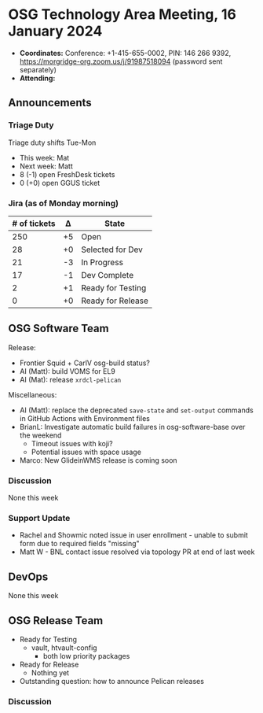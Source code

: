 # OSG Technology Area Meeting, 16 January 2024

-   **Coordinates:** Conference: +1-415-655-0002, PIN: 146 266 9392,
    <https://morgridge-org.zoom.us/j/91987518094> (password sent separately)
-   **Attending:** 

## Announcements

### Triage Duty

Triage duty shifts Tue-Mon

-   This week: Mat
-   Next week: Matt
-   8 (-1) open FreshDesk tickets
-   0 (+0) open GGUS ticket

### Jira (as of Monday morning)

| # of tickets | &Delta; | State             |
|--------------|---------|-------------------|
| 250          | +5      | Open              |
| 28           | +0      | Selected for Dev  |
| 21           | -3      | In Progress       |
| 17           | -1      | Dev Complete      |
| 2            | +1      | Ready for Testing |
| 0            | +0      | Ready for Release |

## OSG Software Team

Release:
-   Frontier Squid + CarlV osg-build status?
-   AI (Matt): build VOMS for EL9 
-   AI (Mat): release `xrdcl-pelican`

Miscellaneous:
-   AI (Matt): replace the deprecated `save-state` and `set-output` commands in GitHub Actions with Environment files
-   BrianL: Investigate automatic build failures in osg-software-base over the weekend
    - Timeout issues with koji?
    - Potential issues with space usage
-   Marco: New GlideinWMS release is coming soon

### Discussion

None this week

### Support Update

- Rachel and Showmic noted issue in user enrollment - unable to submit form due to required fields "missing"
- Matt W - BNL contact issue resolved via topology PR at end of last week
## DevOps

None this week

## OSG Release Team

-   Ready for Testing
    -   vault, htvault-config
        - both low priority packages
-   Ready for Release
    -   Nothing yet
-   Outstanding question: how to announce Pelican releases

### Discussion

